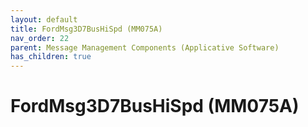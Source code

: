 ```yaml
---
layout: default
title: FordMsg3D7BusHiSpd (MM075A)
nav_order: 22
parent: Message Management Components (Applicative Software)
has_children: true
---
```

# FordMsg3D7BusHiSpd (MM075A)

